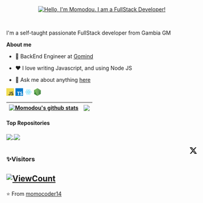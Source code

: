 <p align="center"><a href="https://momocoder14.github.io"><img width="80%" alt="Hello, I'm Momodou. I am a FullStack Developer!" src="./assets/gh-readme-header.png" /></a></p>

<br />

I'm a self-taught passionate FullStack developer from Gambia GM

**About me**

- 💼 BackEnd Engineer at [Gomind](http://gomindz.com/)

- ❤️ I love writing Javascript, and using Node JS

- 💬 Ask me about anything [here](https://github.com/momocoder14/momocoder14/issues)

<code><img height="20" alt="javascript" src="https://raw.githubusercontent.com/github/explore/80688e429a7d4ef2fca1e82350fe8e3517d3494d/topics/javascript/javascript.png"></code>
<code><img height="20" alt="typescript" src="https://raw.githubusercontent.com/github/explore/80688e429a7d4ef2fca1e82350fe8e3517d3494d/topics/typescript/typescript.png"></code>
<code><img height="20" alt="react" src="https://raw.githubusercontent.com/github/explore/80688e429a7d4ef2fca1e82350fe8e3517d3494d/topics/react/react.png"></code>
<code><img height="20" alt="nodejs" src="https://raw.githubusercontent.com/github/explore/80688e429a7d4ef2fca1e82350fe8e3517d3494d/topics/nodejs/nodejs.png"></code>

| <a href="https://github.com/momocoder14/momocoder14"><img align="center" src="https://github-readme-stats.vercel.app/api?username=momocoder14&show_icons=true&include_all_commits=true&theme=buefy&hide_border=true" alt="Momodou's github stats" /></a> | <a href="https://github.com/momocoder14/momocoder14"><img align="center" src="https://github-readme-stats.vercel.app/api/top-langs/?username=momocoder14&layout=compact&theme=buefy&hide_border=true" /></a> |
| -------------------------------------------------------------------------------------------------------------------------------------------------------------------------------------------------------------------------------------------------------- | ------------------------------------------------------------------------------------------------------------------------------------------------------------------------------------------------------------ |

#### Top Repositories

<a href="https://github.com/momocoder14/momocoder14">
  <img align="center" src="https://github-readme-stats.vercel.app/api/pin/?username=momocoder14&repo=momocoder14&theme=buefy" />
</a>
<a href="https://github.com/momocoder14/momocoder14.github.io">
  <img align="center" src="https://github-readme-stats.vercel.app/api/pin/?username=momocoder14&repo=momocoder14.github.io&theme=buefy" />
</a>

<br />
<br />

<a href="https://twitter.com/_codewithmo">
  <img align="right" alt="Momodou Jammeh | Twitter" width="21px" src="https://raw.githubusercontent.com/momocoder14/momocoder14/master/assets/x-twitter.svg" />
</a>

### ✨Visitors

## [![ViewCount](https://views.whatilearened.today/views/github/momocoder14/momocoder14.svg?cache=remove)](#)

⭐️ From [momocoder14](https://github.com/momocoder14)
